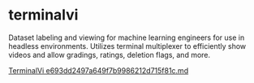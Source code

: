 # terminalvi
Dataset labeling and viewing for machine learning engineers for use in headless environments. Utilizes terminal multiplexer to efficiently show videos and allow gradings, ratings, deletion flags, and more. 

[TerminalVi e693dd2497a649f7b9986212d715f81c.md](https://github.com/conneroisu/terminalvi/files/9295691/TerminalVi.e693dd2497a649f7b9986212d715f81c.md)
